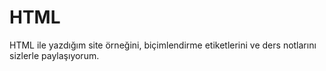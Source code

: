 # HTML 
HTML ile yazdığım site örneğini, biçimlendirme etiketlerini ve ders notlarını sizlerle paylaşıyorum.
